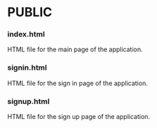 # PUBLIC

### index.html
HTML file for the main page of the application.

### signin.html
HTML file for the sign in page of the application.

### signup.html
HTML file for the sign up page of the application.
